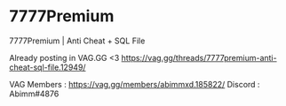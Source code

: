 # 7777Premium
7777Premium | Anti Cheat + SQL File

Already posting in VAG.GG <3 https://vag.gg/threads/7777premium-anti-cheat-sql-file.12949/

VAG Members : https://vag.gg/members/abimmxd.185822/
Discord : Abimm#4876
